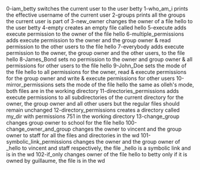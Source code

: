 0-iam_betty switches the current user to the user betty
1-who_am_i prints the effective username of the current user
2-groups prints all the groups the current user is part of
3-new_owner changes the owner of a file hello to the user betty
4-empty creates an empty file called hello
5-execute adds execute permission to the owner of the file hello
6-multiple_permissions adds execute permission to the owner and the group owner & read permission to the other users to the file hello
7-everybody adds execute permission to the owner, the group owner and the other users, to the file hello
8-James_Bond sets no permission to the owner and group owner & all permissions for other users to the file hello
9-John_Doe sets the mode of the file hello to all permissions for the owner, read & execute permissions for the group owner and write & execute permissions for other users
10-mirror_permissions sets the mode of the file hello the same as olleh's mode, both files are in the working directory
11-directories_permissions adds execute permissions to all subdirectories of the current directory for the owner, the group owner and all other users but the regular files should remain unchanged
12-directory_permissions creates a directory called my_dir with permissions 751 in the working directory
13-change_group changes group owner to school for the file hello
100-change_owner_and_group changes the owner to vincent and the group owner to staff for all the files and directories in the wd
101-symbolic_link_permissions changes the owner and the group owner of _hello to vincent and staff respectively, the file _hello is a symbolic link and is in the wd
102-if_only changes owner of the file hello to betty only if it is owned by guillaume, the file is in the wd
